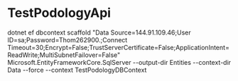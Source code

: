 # TestPodologyApi

dotnet ef dbcontext scaffold "Data Source=144.91.109.46;User ID=sa;Password=Thom262900.;Connect Timeout=30;Encrypt=False;TrustServerCertificate=False;ApplicationIntent=ReadWrite;MultiSubnetFailover=False" Microsoft.EntityFrameworkCore.SqlServer --output-dir Entities --context-dir Data --force --context TestPodologyDBContext